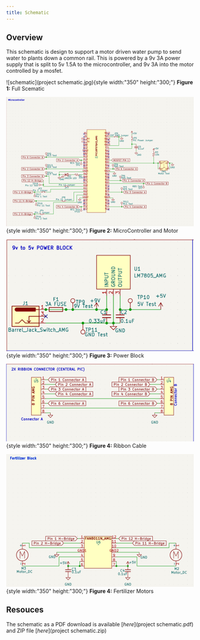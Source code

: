 ```yaml
---
title: Schematic
---
```


## Overview

This schematic is design to support a motor driven water pump to send water to plants down a common rail. This is powered by a 9v 3A power supply that is split to 5v 1.5A to the microcontroller, and 9v 3A into the motor controlled by a mosfet.


![schematic](project schematic.jpg){style width:"350" height:"300;"}
**Figure 1:** Full Scematic

![schematic](Microcontrollerv2.png){style width:"350" height:"300;"}
**Figure 2:** MicroController and Motor 

![schematic](9v-5vPowerBlock.png){style width:"350" height:"300;"}
**Figure 3:** Power Block 

![schematic](2xRibbionConnector.png){style width:"350" height:"300;"}
**Figure 4:** Ribbon Cable

![schematic](FertilizerBlock.png){style width:"350" height:"300;"}
**Figure 4:** Fertilizer Motors

## Resouces

The schematic as a PDF download is available [*here*](project schematic.pdf) and ZIP file [*here*](project schematic.zip)